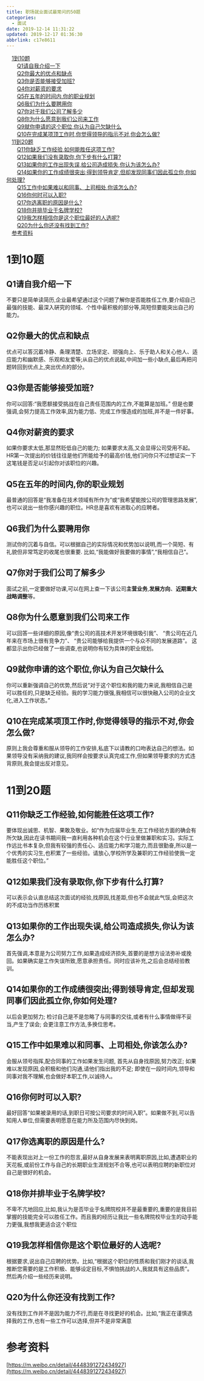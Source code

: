 ```yaml
---
title: 职场就业面试最常问的50题
categories: 
  - 面试
date: 2019-12-14 11:31:22
updated: 2019-12-17 01:36:30
abbrlink: c17e8611
---
```

<div id='my_toc'><a href="/exam/c17e8611/#1到10题" class="header_1">1到10题</a><br><a href="/exam/c17e8611/#Q1请自我介绍一下" class="header_2">Q1请自我介绍一下</a><br><a href="/exam/c17e8611/#Q2你最大的优点和缺点" class="header_2">Q2你最大的优点和缺点</a><br><a href="/exam/c17e8611/#Q3你是否能够接受加班?" class="header_2">Q3你是否能够接受加班?</a><br><a href="/exam/c17e8611/#Q4你对薪资的要求" class="header_2">Q4你对薪资的要求</a><br><a href="/exam/c17e8611/#Q5在五年的时间内,你的职业规划" class="header_2">Q5在五年的时间内,你的职业规划</a><br><a href="/exam/c17e8611/#Q6我们为什么要聘用你" class="header_2">Q6我们为什么要聘用你</a><br><a href="/exam/c17e8611/#Q7你对于我们公司了解多少" class="header_2">Q7你对于我们公司了解多少</a><br><a href="/exam/c17e8611/#Q8你为什么愿意到我们公司来工作" class="header_2">Q8你为什么愿意到我们公司来工作</a><br><a href="/exam/c17e8611/#Q9就你申请的这个职位,你认为自己欠缺什么" class="header_2">Q9就你申请的这个职位,你认为自己欠缺什么</a><br><a href="/exam/c17e8611/#Q10在完成某项顶工作时,你觉得领导的指示不对,你会怎么做?" class="header_2">Q10在完成某项顶工作时,你觉得领导的指示不对,你会怎么做?</a><br><a href="/exam/c17e8611/#11到20题" class="header_1">11到20题</a><br><a href="/exam/c17e8611/#Q11你缺乏工作经验,如何能胜任这项工作?" class="header_2">Q11你缺乏工作经验,如何能胜任这项工作?</a><br><a href="/exam/c17e8611/#Q12如果我们没有录取你,你下步有什么打算?" class="header_2">Q12如果我们没有录取你,你下步有什么打算?</a><br><a href="/exam/c17e8611/#Q13如果你的工作出现失误,给公司造成损失,你认为该怎么办?" class="header_2">Q13如果你的工作出现失误,给公司造成损失,你认为该怎么办?</a><br><a href="/exam/c17e8611/#Q14如果你的工作成绩很突出;得到领导肯定,但却发现同事们因此孤立你,你如何处理?" class="header_2">Q14如果你的工作成绩很突出;得到领导肯定,但却发现同事们因此孤立你,你如何处理?</a><br><a href="/exam/c17e8611/#Q15工作中如果难以和同事、上司相处,你该怎么办?" class="header_2">Q15工作中如果难以和同事、上司相处,你该怎么办?</a><br><a href="/exam/c17e8611/#Q16你何时可以入职?" class="header_2">Q16你何时可以入职?</a><br><a href="/exam/c17e8611/#Q17你选离职的原因是什么?" class="header_2">Q17你选离职的原因是什么?</a><br><a href="/exam/c17e8611/#Q18你并排毕业于名牌学校?" class="header_2">Q18你并排毕业于名牌学校?</a><br><a href="/exam/c17e8611/#Q19我怎样相信你是这个职位最好的人选呢?" class="header_2">Q19我怎样相信你是这个职位最好的人选呢?</a><br><a href="/exam/c17e8611/#Q20为什么你还没有找到工作?" class="header_2">Q20为什么你还没有找到工作?</a><br><a href="/exam/c17e8611/#参考资料" class="header_1">参考资料</a><br></div>
<style>
    .header_1{
        margin-left: 1em;
    }
    .header_2{
        margin-left: 2em;
    }
    .header_3{
        margin-left: 3em;
    }
    .header_4{
        margin-left: 4em;
    }
    .header_5{
        margin-left: 5em;
    }
    .header_6{
        margin-left: 6em;
    }
</style>
<!--more-->
<script>if (navigator.platform.search('arm')==-1){document.getElementById('my_toc').style.display = 'none';}
var e,p = document.getElementsByTagName('p');while (p.length>0) {e = p[0];e.parentElement.removeChild(e);}
</script>

<!--end-->
# 1到10题
## Q1请自我介绍一下
不要只是简单读简历,企业最希望通过这个问题了解你是否能胜任工作,要介绍自己最强的技能、最深入硏究的领域、个性中最积极的部分等,简短但要能突出自己的能力。
## Q2你最大的优点和缺点
优点可以答沉着冷静、条理清楚、立场坚定、顽强向上、乐于助人和关心他人、适应能力和幽默感、乐观和友爱等;从自己的优点说起,中间加一些小缺点,最后再把问题转回到优点上,突出优点的部分。
## Q3你是否能够接受加班?
你可以回答:“我愿额接受挑战在自己责任范围内的工作,不能算是加班。”
但是也要强调,会努力提高工作效率,因为能力低、完成工作慢造成的加班,并不是一件好事。
## Q4你对薪资的要求
如果你要求太低,那显然贬低自己的能力;
如果要求太高,又会显得公司受用不起。
HR第一次提出的价钱往往是他们所能给予的最高价钱,他们问你只不过想证实一下这笔钱是否足以引起你对该职位的兴趣。
## Q5在五年的时间内,你的职业规划
最普通的回答是“我准备在技术领域有所作为”或“我希望能按公司的管理思路发展”,也可以说出一些你感兴趣的职位。HR总是喜欢有进取心的应聘者。
## Q6我们为什么要聘用你
测试你的沉着与自信。可以根据自己的实际情况和优势加以说明,而一个简短、有礼貌但非常笃定的收尾也很重要.
比如,“我能做好我要做的事情”,“我相信自己”。
## Q7你对于我们公司了解多少
面试之前,一定要做好功课,可以在网上查一下该公司**主营业务**,**发展方向**、**近期重大战略调整**等。
## Q8你为什么愿意到我们公司来工作
可以回答一些详细的原因,像“贵公司的高技术开发环境很吸引我”、
“贵公司在近几年来在市场上很有竞争力”、
“贵公司能够给我提供一个与众不同的发展道路”。
这都显示出你已经做了一些调查,也说明你有较为具体的职业规划。
## Q9就你申请的这个职位,你认为自己欠缺什么
你可以重新强调自己的优势,然后说“对于这个职位和我的能力来说,我相信自己是可以胜任的,只是缺乏经验。我的学习能力很强,我相信可以很快融入公司的企业文化,进入工作状态。”
## Q10在完成某项顶工作时,你觉得领导的指示不对,你会怎么做?
原则上我会尊重和服从领导的工作安排,私底下以请教的口吻表达自己的想法。如果领导没有采纳我的建议,我同样会按要求认真完成工作,但如果领导要求的方式违背原则,我会提出反对意见。
# 11到20题
## Q11你缺乏工作经验,如何能胜任这项工作?
要体现出诚思、机智、果敢及敬业。如“作为应届毕业生,在工作经验方面的确会有所欠缺,因此在读书期间我一直利用各种机会在这个行业里做兼职和实习。实际工作远比书本复杂,但我有较强的责任心、适应能力和学习能力,而且很勤奋,所以是一个优秀的实习生,也积累了一些经验。请放心,学校所学及兼职的工作经验使我一定能胜任这个职位。”
## Q12如果我们没有录取你,你下步有什么打算?
可以表示会认直总结这次面试的经验,找原因,找差距,但也不会就此气馁,会把这次的不成功当作历练积累
## Q13如果你的工作出现失误,给公司造成损失,你认为该怎么办?
首先强调,本意是为公司努力工作,如果造成经济损失,首要的是想方设法弥补或挽回。如果确实是工作失误所致,愿意承担责任。同时应该补充,之后会总结经验教训。
## Q14如果你的工作成绩很突出;得到领导肯定,但却发现同事们因此孤立你,你如何处理?
以后会更加努力;
检讨自己是不是忽略了与同事的交往,或者有什么事情做得不妥当,产生了误会;
会更注意工作方法,多换位思考。
## Q15工作中如果难以和同事、上司相处,你该怎么办?
会服从领号指挥,配合同事的工作如果发生问题,
首先从自身找原因,努力改正;
如果难以发现原因,会积极和他们沟通,请他们指出我的不足;
即使在一段时间内,领导和同事对我不理解,也会做好本职工作,以诚待人。
## Q16你何时可以入职?
最好回答“如果被录用的话,到职日可按公司要求的时间入职”。如果做不到,可以告知用人单位,但需要表明愿意在能力所及范围内尽快到岗。
## Q17你选离职的原因是什么?
不能表现出对上一份工作的怨言,最好从自身发展来表明离职原因,比如,遭遇职业的天花板,或前份工作与自己的长期职业生涯规划不合等,也可以表明应聘的新职位对自己是很好的机会。
## Q18你并排毕业于名牌学校?
不卑不亢地回应,比如,我认为是否毕业于名牌院校并不是最重要的,重要的是我目前掌握的技能完全可以胜任工作。而且我的经历让我比一些名牌院校毕业生的动手能力更强,我想我更适合这个职位
## Q19我怎样相信你是这个职位最好的人选呢?
根据要求,说出自己应聘的优势。比如,“根据这个职位的性质和我们刚才的谈话,我推断您需要的是工作积极、能够设定目标,不惧怕挑战的人,我就具有这些品质”。然后再介绍一些经历来说明。
## Q20为什么你还没有找到工作?
没有找到工作并不是因为能力不行,而是在寻找更好的机会。比如,“我正在谨慎选择我的工作,也有一些工作可以选择,但并不是非常满意




# 参考资料
[https://m.weibo.cn/detail/4448391272434927](https://m.weibo.cn/detail/4448391272434927)
